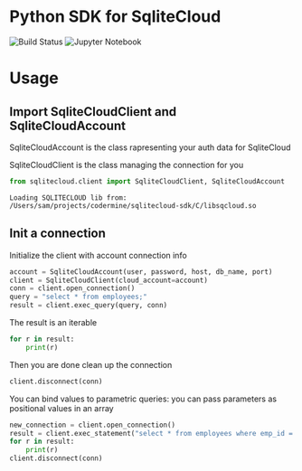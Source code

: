 # Python SDK for SqliteCloud



![Build Status](https://github.com/codermine/sqlitecloud-python-sdk/actions/workflows/deploy.yaml/badge.svg "Build Status") ![Jupyter Notebook](https://img.shields.io/badge/jupyter-%23FA0F00.svg?style=plastic&logo=jupyter&logoColor=white)

# Usage

## Import SqliteCloudClient and SqliteCloudAccount

SqliteCloudAccount is the class rapresenting your auth data for SqliteCloud

SqliteCloudClient is the class managing the connection for you


```python
from sqlitecloud.client import SqliteCloudClient, SqliteCloudAccount
```

    Loading SQLITECLOUD lib from: /Users/sam/projects/codermine/sqlitecloud-sdk/C/libsqcloud.so


## Init a connection

Initialize the client with account connection info


```python
account = SqliteCloudAccount(user, password, host, db_name, port)
client = SqliteCloudClient(cloud_account=account)
conn = client.open_connection()
query = "select * from employees;"
result = client.exec_query(query, conn)
```


The result is an iterable


```python
for r in result:
    print(r)
```


Then you are done clean up the connection


```python
client.disconnect(conn)

```

You can bind values to parametric queries: you can pass parameters as positional values in an array


```python
new_connection = client.open_connection()
result = client.exec_statement("select * from employees where emp_id = ?", [1],conn=new_connection)
for r in result:
    print(r)
client.disconnect(conn)
```

